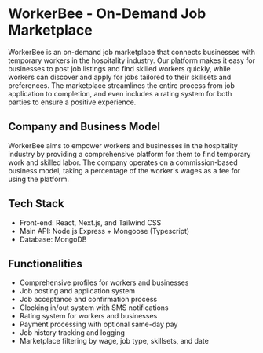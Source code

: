 # WorkerBee - On-Demand Job Marketplace

WorkerBee is an on-demand job marketplace that connects businesses with temporary workers in the hospitality industry. Our platform makes it easy for businesses to post job listings and find skilled workers quickly, while workers can discover and apply for jobs tailored to their skillsets and preferences. The marketplace streamlines the entire process from job application to completion, and even includes a rating system for both parties to ensure a positive experience.

## Company and Business Model

WorkerBee aims to empower workers and businesses in the hospitality industry by providing a comprehensive platform for them to find temporary work and skilled labor. The company operates on a commission-based business model, taking a percentage of the worker's wages as a fee for using the platform.

## Tech Stack

- Front-end: React, Next.js, and Tailwind CSS
- Main API: Node.js Express + Mongoose (Typescript)
- Database: MongoDB

## Functionalities

- Comprehensive profiles for workers and businesses
- Job posting and application system
- Job acceptance and confirmation process
- Clocking in/out system with SMS notifications
- Rating system for workers and businesses
- Payment processing with optional same-day pay
- Job history tracking and logging
- Marketplace filtering by wage, job type, skillsets, and date
